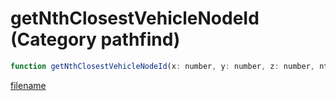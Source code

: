 # getNthClosestVehicleNodeId (Category pathfind)

```js
function getNthClosestVehicleNodeId(x: number, y: number, z: number, nth: number, nodetype: number, p5: number, p6: number): number
```

[filename](getNthClosestVehicleNodeId_m.md ':include')